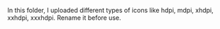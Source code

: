 In this folder, I uploaded different types of icons like hdpi, mdpi, xhdpi, xxhdpi, xxxhdpi. Rename it before use.
